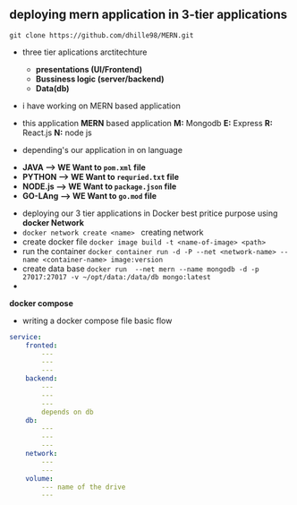## deploying mern application in 3-tier applications 

`git clone https://github.com/dhille98/MERN.git`
* three tier aplications arctitechture  
  - **presentations (UI/Frontend)**
  - **Bussiness logic (server/backend)**
  - **Data(db)**
* i have working on MERN based application 

* this application **MERN** based application 
  **M:** Mongodb
  **E:** Express
  **R:** React.js 
  **N:** node js 

* depending's our application in  on language 

- **JAVA --> WE Want to `pom.xml` file**
- **PYTHON --> WE Want to `requried.txt` file**
- **NODE.js --> WE Want to `package.json` file**
- **GO-LAng --> WE Want to `go.mod` file**
  

* deploying our 3 tier applications in Docker best pritice purpose using **docker Network** 
* `docker network create <name> ` creating network 
* create docker file `docker image build -t <name-of-image> <path>`
* run the container `docker container run -d -P --net <network-name> --name <container-name> image:version `
* create data base `docker run  --net mern --name mongodb -d -p 27017:27017 -v ~/opt/data:/data/db mongo:latest` 
* 
**docker compose**

* writing a docker compose file basic flow
  
```yaml
service:
    fronted:
        ---
        ---
        ---
    backend: 
        ---
        ---
        ---
        depends on db
    db:
        ---
        ---
        ---
    network:
        ---
        ---
    volume:
        --- name of the drive
        ---
```